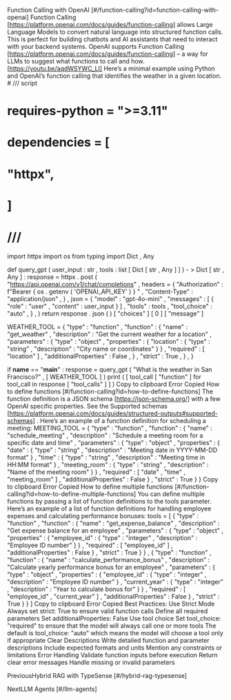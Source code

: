 Function Calling with OpenAI [#/function-calling?id=function-calling-with-openai] Function Calling [https://platform.openai.com/docs/guides/function-calling] allows Large Language Models to convert natural language into structured function calls. This is perfect for building chatbots and AI assistants that need to interact with your backend systems. OpenAI supports Function Calling [https://platform.openai.com/docs/guides/function-calling] – a way for LLMs to suggest what functions to call and how. [https://youtu.be/aqdWSYWC_LI] Here’s a minimal example using Python and OpenAI’s function calling that identifies the weather in a given location. # /// script
# requires-python = ">=3.11"
# dependencies = [
# "httpx",
# ]
# ///

import httpx
import os
from typing import Dict , Any

def query_gpt ( user_input : str , tools : list [ Dict [ str , Any ] ] ) - > Dict [ str , Any ] :
response = httpx . post (
"https://api.openai.com/v1/chat/completions" ,
headers = {
"Authorization" : f"Bearer { os . getenv ( 'OPENAI_API_KEY' ) } " ,
"Content-Type" : "application/json" ,
} ,
json = {
"model" : "gpt-4o-mini" ,
"messages" : [ { "role" : "user" , "content" : user_input } ] ,
"tools" : tools ,
"tool_choice" : "auto" ,
} ,
)
return response . json ( ) [ "choices" ] [ 0 ] [ "message" ]

WEATHER_TOOL = {
"type" : "function" ,
"function" : {
"name" : "get_weather" ,
"description" : "Get the current weather for a location" ,
"parameters" : {
"type" : "object" ,
"properties" : {
"location" : { "type" : "string" , "description" : "City name or coordinates" }
} ,
"required" : [ "location" ] ,
"additionalProperties" : False ,
} ,
"strict" : True ,
} ,
}

if __name__ == "__main__" :
response = query_gpt ( "What is the weather in San Francisco?" , [ WEATHER_TOOL ] )
print ( [ tool_call [ "function" ] for tool_call in response [ "tool_calls" ] ] ) Copy to clipboard Error Copied How to define functions [#/function-calling?id=how-to-define-functions] The function definition is a JSON schema [https://json-schema.org/] with a few OpenAI specific properties.
See the Supported schemas [https://platform.openai.com/docs/guides/structured-outputs#supported-schemas] . Here’s an example of a function definition for scheduling a meeting: MEETING_TOOL = {
"type" : "function" ,
"function" : {
"name" : "schedule_meeting" ,
"description" : "Schedule a meeting room for a specific date and time" ,
"parameters" : {
"type" : "object" ,
"properties" : {
"date" : {
"type" : "string" ,
"description" : "Meeting date in YYYY-MM-DD format"
} ,
"time" : {
"type" : "string" ,
"description" : "Meeting time in HH:MM format"
} ,
"meeting_room" : {
"type" : "string" ,
"description" : "Name of the meeting room"
}
} ,
"required" : [ "date" , "time" , "meeting_room" ] ,
"additionalProperties" : False
} ,
"strict" : True
}
} Copy to clipboard Error Copied How to define multiple functions [#/function-calling?id=how-to-define-multiple-functions] You can define multiple functions by passing a list of function definitions to the tools parameter. Here’s an example of a list of function definitions for handling employee expenses and calculating performance bonuses: tools = [
{
"type" : "function" ,
"function" : {
"name" : "get_expense_balance" ,
"description" : "Get expense balance for an employee" ,
"parameters" : {
"type" : "object" ,
"properties" : {
"employee_id" : {
"type" : "integer" ,
"description" : "Employee ID number"
}
} ,
"required" : [ "employee_id" ] ,
"additionalProperties" : False
} ,
"strict" : True
}
} ,
{
"type" : "function" ,
"function" : {
"name" : "calculate_performance_bonus" ,
"description" : "Calculate yearly performance bonus for an employee" ,
"parameters" : {
"type" : "object" ,
"properties" : {
"employee_id" : {
"type" : "integer" ,
"description" : "Employee ID number"
} ,
"current_year" : {
"type" : "integer" ,
"description" : "Year to calculate bonus for"
}
} ,
"required" : [ "employee_id" , "current_year" ] ,
"additionalProperties" : False
} ,
"strict" : True
}
}
] Copy to clipboard Error Copied Best Practices: Use Strict Mode Always set strict: True to ensure valid function calls Define all required parameters Set additionalProperties: False Use tool choice Set tool_choice: "required" to ensure that the model will always call one or more tools The default is tool_choice: "auto" which means the model will choose a tool only if appropriate Clear Descriptions Write detailed function and parameter descriptions Include expected formats and units Mention any constraints or limitations Error Handling Validate function inputs before execution Return clear error messages Handle missing or invalid parameters

PreviousHybrid RAG with TypeSense [#/hybrid-rag-typesense]

NextLLM Agents [#/llm-agents]